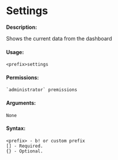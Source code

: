 # Settings



**Description:**

Shows the current data from the dashboard

#### Usage:

```
<prefix>settings
```

#### Permissions:

```
`administrator` premissions
```

#### Arguments:

```
None
```

#### Syntax:

```
<prefix> - b! or custom prefix
[] - Required.
{} - Optional.
```

